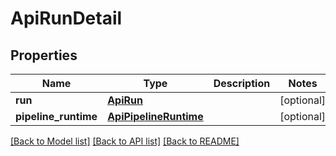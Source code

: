 # ApiRunDetail

## Properties
Name | Type | Description | Notes
------------ | ------------- | ------------- | -------------
**run** | [**ApiRun**](ApiRun.md) |  | [optional] 
**pipeline_runtime** | [**ApiPipelineRuntime**](ApiPipelineRuntime.md) |  | [optional] 

[[Back to Model list]](../README.md#documentation-for-models) [[Back to API list]](../README.md#documentation-for-api-endpoints) [[Back to README]](../README.md)


